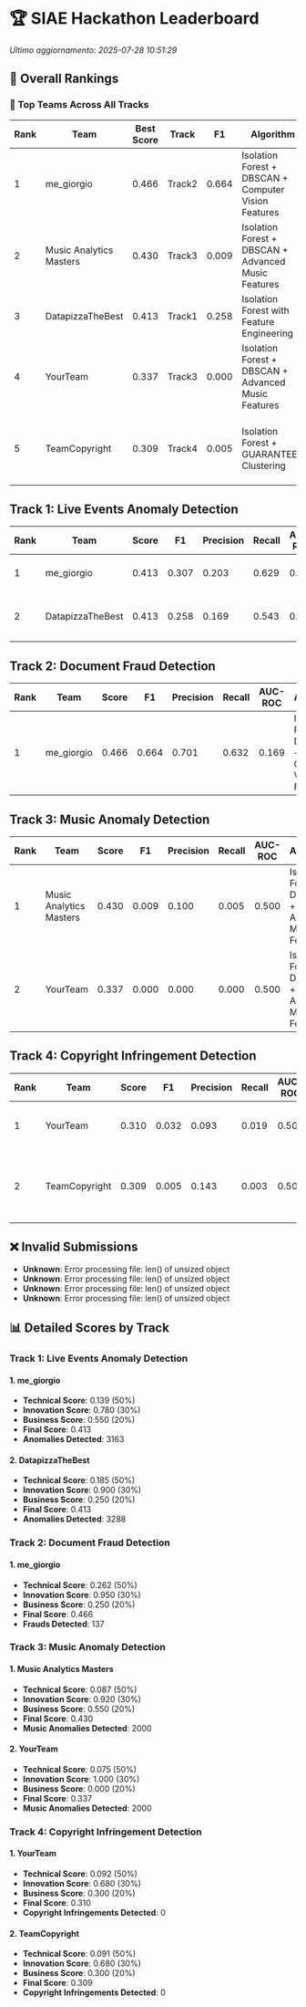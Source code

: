 # 🏆 SIAE Hackathon Leaderboard

*Ultimo aggiornamento: 2025-07-28 10:51:29*

## 🌟 Overall Rankings

### 🥇 Top Teams Across All Tracks

| Rank | Team | Best Score | Track | F1 | Algorithm | Members |
|------|------|------------|-------|----|-----------|---------|
| 1 | me_giorgio | 0.466 | Track2 | 0.664 | Isolation Forest + DBSCAN + Computer Vision Features | Giorgio, Me |
| 2 | Music Analytics Masters | 0.430 | Track3 | 0.009 | Isolation Forest + DBSCAN + Advanced Music Features | Alice Johnson, Bob Williams, Charlie Davis |
| 3 | DatapizzaTheBest | 0.413 | Track1 | 0.258 | Isolation Forest with Feature Engineering | Mirko, Giorgio |
| 4 | YourTeam | 0.337 | Track3 | 0.000 | Isolation Forest + DBSCAN + Advanced Music Features | Member1, Member2, Member3 |
| 5 | TeamCopyright | 0.309 | Track4 | 0.005 | Isolation Forest + GUARANTEED Clustering | Alice Smith, Bob Johnson, Charlie Brown |

## Track 1: Live Events Anomaly Detection

| Rank | Team | Score | F1 | Precision | Recall | AUC-ROC | Algorithm | Features | Members |
|------|------|-------|----|-----------|---------|---------|-----------|------------|----------|
| 1 | me_giorgio | 0.413 | 0.307 | 0.203 | 0.629 | 0.276 | Isolation Forest + DBSCAN | 14 | Giorgio, Me |
| 2 | DatapizzaTheBest | 0.413 | 0.258 | 0.169 | 0.543 | 0.694 | Isolation Forest with Feature Engineering | 31 | Mirko, Giorgio |

## Track 2: Document Fraud Detection

| Rank | Team | Score | F1 | Precision | Recall | AUC-ROC | Algorithm | Features | Members |
|------|------|-------|----|-----------|---------|---------|-----------|------------|----------|
| 1 | me_giorgio | 0.466 | 0.664 | 0.701 | 0.632 | 0.169 | Isolation Forest + DBSCAN + Computer Vision Features | 29 | Giorgio, Me |

## Track 3: Music Anomaly Detection

| Rank | Team | Score | F1 | Precision | Recall | AUC-ROC | Algorithm | Features | Members |
|------|------|-------|----|-----------|---------|---------|-----------|------------|----------|
| 1 | Music Analytics Masters | 0.430 | 0.009 | 0.100 | 0.005 | 0.500 | Isolation Forest + DBSCAN + Advanced Music Features | 16 | Alice Johnson, Bob Williams, Charlie Davis |
| 2 | YourTeam | 0.337 | 0.000 | 0.000 | 0.000 | 0.500 | Isolation Forest + DBSCAN + Advanced Music Features | 40 | Member1, Member2, Member3 |

## Track 4: Copyright Infringement Detection

| Rank | Team | Score | F1 | Precision | Recall | AUC-ROC | Algorithm | Features | Members |
|------|------|-------|----|-----------|---------|---------|-----------|------------|----------|
| 1 | YourTeam | 0.310 | 0.032 | 0.093 | 0.019 | 0.500 | Isolation Forest + GUARANTEED Clustering | 19 | Member1, Member2 |
| 2 | TeamCopyright | 0.309 | 0.005 | 0.143 | 0.003 | 0.500 | Isolation Forest + GUARANTEED Clustering | 19 | Alice Smith, Bob Johnson, Charlie Brown |

## ❌ Invalid Submissions

- **Unknown**: Error processing file: len() of unsized object
- **Unknown**: Error processing file: len() of unsized object
- **Unknown**: Error processing file: len() of unsized object
- **Unknown**: Error processing file: len() of unsized object

## 📊 Detailed Scores by Track

### Track 1: Live Events Anomaly Detection

#### 1. me_giorgio
- **Technical Score**: 0.139 (50%)
- **Innovation Score**: 0.780 (30%)
- **Business Score**: 0.550 (20%)
- **Final Score**: 0.413
- **Anomalies Detected**: 3163

#### 2. DatapizzaTheBest
- **Technical Score**: 0.185 (50%)
- **Innovation Score**: 0.900 (30%)
- **Business Score**: 0.250 (20%)
- **Final Score**: 0.413
- **Anomalies Detected**: 3288

### Track 2: Document Fraud Detection

#### 1. me_giorgio
- **Technical Score**: 0.262 (50%)
- **Innovation Score**: 0.950 (30%)
- **Business Score**: 0.250 (20%)
- **Final Score**: 0.466
- **Frauds Detected**: 137

### Track 3: Music Anomaly Detection

#### 1. Music Analytics Masters
- **Technical Score**: 0.087 (50%)
- **Innovation Score**: 0.920 (30%)
- **Business Score**: 0.550 (20%)
- **Final Score**: 0.430
- **Music Anomalies Detected**: 2000

#### 2. YourTeam
- **Technical Score**: 0.075 (50%)
- **Innovation Score**: 1.000 (30%)
- **Business Score**: 0.000 (20%)
- **Final Score**: 0.337
- **Music Anomalies Detected**: 2000

### Track 4: Copyright Infringement Detection

#### 1. YourTeam
- **Technical Score**: 0.092 (50%)
- **Innovation Score**: 0.680 (30%)
- **Business Score**: 0.300 (20%)
- **Final Score**: 0.310
- **Copyright Infringements Detected**: 0

#### 2. TeamCopyright
- **Technical Score**: 0.091 (50%)
- **Innovation Score**: 0.680 (30%)
- **Business Score**: 0.300 (20%)
- **Final Score**: 0.309
- **Copyright Infringements Detected**: 0

